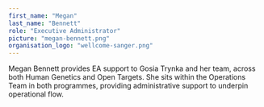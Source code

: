 ```yaml
---
first_name: "Megan"
last_name: "Bennett"
role: "Executive Administrator"
picture: "megan-bennett.png"
organisation_logo: "wellcome-sanger.png"
---
```

Megan Bennett provides EA support to Gosia Trynka and her team, across both Human Genetics and Open Targets.
She sits within the Operations Team in both programmes, providing administrative support to underpin operational flow.
